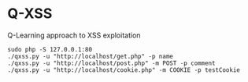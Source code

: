 # Q-XSS
Q-Learning approach to XSS exploitation

```
sudo php -S 127.0.0.1:80 
./qxss.py -u "http://localhost/get.php" -p name
./qxss.py -u "http://localhost/post.php" -m POST -p comment
./qxss.py -u "http://localhost/cookie.php" -m COOKIE -p testCookie
```